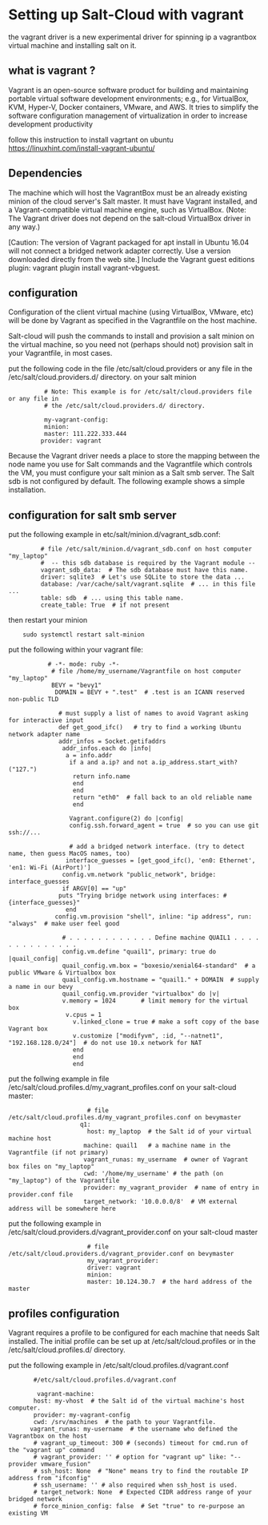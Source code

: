 # Setting up Salt-Cloud with  vagrant

the vagrant driver is a new experimental driver for spinning ip a vagrantbox virtual machine and installing salt on it. 

## what is vagrant ? 

Vagrant is an open-source software product for building and maintaining portable virtual software development environments; e.g., for VirtualBox, KVM, Hyper-V, Docker containers, VMware, and AWS. It tries to simplify the software configuration management of virtualization in order to increase development productivity


follow this instruction to install vagrtant on ubuntu https://linuxhint.com/install-vagrant-ubuntu/ 
## Dependencies 

The machine which will host the VagrantBox must be an already existing minion of the cloud server's Salt master. It must have Vagrant installed, and a Vagrant-compatible virtual machine engine, such as VirtualBox. (Note: The Vagrant driver does not depend on the salt-cloud VirtualBox driver in any way.)


[Caution: The version of Vagrant packaged for apt install in Ubuntu 16.04 will not connect a bridged network adapter correctly. Use a version downloaded directly from the web site.]
Include the Vagrant guest editions plugin: vagrant plugin install vagrant-vbguest.

## configuration 

Configuration of the client virtual machine (using VirtualBox, VMware, etc) will be done by Vagrant as specified in the Vagrantfile on the host machine.

Salt-cloud will push the commands to install and provision a salt minion on the virtual machine, so you need not (perhaps should not) provision salt in your Vagrantfile, in most cases.






put the following code in the file /etc/salt/cloud.providers or any file in
the /etc/salt/cloud.providers.d/ directory. on your salt minion 


              # Note: This example is for /etc/salt/cloud.providers file or any file in
              # the /etc/salt/cloud.providers.d/ directory.

              my-vagrant-config:
              minion:
              master: 111.222.333.444
             provider: vagrant
             
             

Because the Vagrant driver needs a place to store the mapping between the node name you use for Salt commands and the Vagrantfile which controls the VM, you must configure your salt minion as a Salt smb server.
The Salt sdb is not configured by default. The following example shows a simple installation.

## configuration for salt smb server
put the following example in etc/salt/minion.d/vagrant_sdb.conf:

             # file /etc/salt/minion.d/vagrant_sdb.conf on host computer "my_laptop"
             #  -- this sdb database is required by the Vagrant module --
             vagrant_sdb_data:  # The sdb database must have this name.
             driver: sqlite3  # Let's use SQLite to store the data ...
             database: /var/cache/salt/vagrant.sqlite  # ... in this file ...
             table: sdb  # ... using this table name.
             create_table: True  # if not present


then restart your minion 
        
        sudo systemctl restart salt-minion 
        
 
 put the following within your vagrant file:
 
 
               
               # -*- mode: ruby -*-
                # file /home/my_username/Vagrantfile on host computer "my_laptop"
                BEVY = "bevy1"
                 DOMAIN = BEVY + ".test"  # .test is an ICANN reserved non-public TLD

                  # must supply a list of names to avoid Vagrant asking for interactive input
                  def get_good_ifc()   # try to find a working Ubuntu network adapter name
                  addr_infos = Socket.getifaddrs
                   addr_infos.each do |info|
                    a = info.addr
                     if a and a.ip? and not a.ip_address.start_with?("127.")
                      return info.name
                      end
                      end
                      return "eth0"  # fall back to an old reliable name
                      end

                     Vagrant.configure(2) do |config|
                     config.ssh.forward_agent = true  # so you can use git ssh://...

                     # add a bridged network interface. (try to detect name, then guess MacOS names, too)
                    interface_guesses = [get_good_ifc(), 'en0: Ethernet', 'en1: Wi-Fi (AirPort)']
                   config.vm.network "public_network", bridge: interface_guesses
                   if ARGV[0] == "up"
                  puts "Trying bridge network using interfaces: #{interface_guesses}"
                    end
                 config.vm.provision "shell", inline: "ip address", run: "always"  # make user feel good

                   # . . . . . . . . . . . . Define machine QUAIL1 . . . . . . . . . . . . . .
                   config.vm.define "quail1", primary: true do |quail_config|
                   quail_config.vm.box = "boxesio/xenial64-standard"  # a public VMware & Virtualbox box
                   quail_config.vm.hostname = "quail1." + DOMAIN  # supply a name in our bevy
                   quail_config.vm.provider "virtualbox" do |v|
                   v.memory = 1024       # limit memory for the virtual box
                    v.cpus = 1
                      v.linked_clone = true # make a soft copy of the base Vagrant box
                      v.customize ["modifyvm", :id, "--natnet1", "192.168.128.0/24"]  # do not use 10.x network for NAT
                      end
                      end
                      end




put the follwing example in  file /etc/salt/cloud.profiles.d/my_vagrant_profiles.conf on your salt-cloud master:

                          # file /etc/salt/cloud.profiles.d/my_vagrant_profiles.conf on bevymaster
                        q1:
                          host: my_laptop  # the Salt id of your virtual machine host
                         machine: quail1   # a machine name in the Vagrantfile (if not primary)
                         vagrant_runas: my_username  # owner of Vagrant box files on "my_laptop"
                         cwd: '/home/my_username' # the path (on "my_laptop") of the Vagrantfile
                         provider: my_vagrant_provider  # name of entry in provider.conf file
                         target_network: '10.0.0.0/8'  # VM external address will be somewhere here
                         
                         
                         
                         
                         
                         
                         
                         
  put the following example in  /etc/salt/cloud.providers.d/vagrant_provider.conf on your salt-cloud master 
  
  
  
  
                          # file /etc/salt/cloud.providers.d/vagrant_provider.conf on bevymaster
                          my_vagrant_provider:
                          driver: vagrant
                          minion:
                          master: 10.124.30.7  # the hard address of the master
      


## profiles configuration 
Vagrant requires a profile to be configured for each machine that needs Salt installed. The initial profile can be set up at /etc/salt/cloud.profiles or in the /etc/salt/cloud.profiles.d/ directory.


put the following example in  /etc/salt/cloud.profiles.d/vagrant.conf
           
           #/etc/salt/cloud.profiles.d/vagrant.conf

            vagrant-machine:
           host: my-vhost  # the Salt id of the virtual machine's host computer.
           provider: my-vagrant-config
           cwd: /srv/machines  # the path to your Vagrantfile.
          vagrant_runas: my-username  # the username who defined the Vagrantbox on the host
           # vagrant_up_timeout: 300 # (seconds) timeout for cmd.run of the "vagrant up" command
           # vagrant_provider: '' # option for "vagrant up" like: "--provider vmware_fusion"
           # ssh_host: None  # "None" means try to find the routable IP address from "ifconfig"
           # ssh_username: '' # also required when ssh_host is used.
           # target_network: None  # Expected CIDR address range of your bridged network
           # force_minion_config: false  # Set "true" to re-purpose an existing VM
           
           
           
           
           
